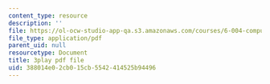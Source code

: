 ```yaml
---
content_type: resource
description: ''
file: https://ol-ocw-studio-app-qa.s3.amazonaws.com/courses/6-004-computation-structures-spring-2017/388014e02cb015cb5542414525b94496_781P9Ixmi0g.pdf
file_type: application/pdf
parent_uid: null
resourcetype: Document
title: 3play pdf file
uid: 388014e0-2cb0-15cb-5542-414525b94496
---
```

